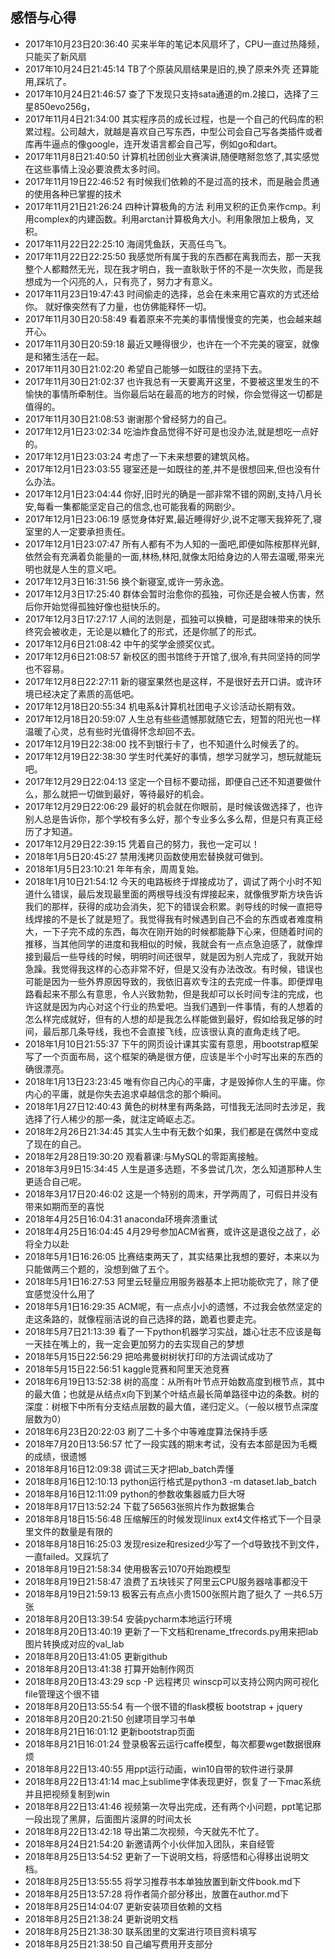 ## 感悟与心得

* 2017年10月23日20:36:40 买来半年的笔记本风扇坏了，CPU一直过热降频，只能买了新风扇
* 2017年10月24日21:45:14 TB了个原装风扇结果是旧的,换了原来外壳 还算能用,踩坑了。
* 2017年10月24日21:46:57 查了下发现只支持sata通道的m.2接口，选择了三星850evo256g，
* 2017年11月4日21:34:00 其实程序员的成长过程，也是一个自己的代码库的积累过程。公司越大，就越是喜欢自己写东西，中型公司会自己写各类插件或者库再牛逼点的像google，连开发语言都会自己写，例如go和dart。
* 2017年11月8日21:40:50 计算机社团创业大赛演讲,随便瞎掰忽悠了,其实感觉在这些事情上没必要浪费太多时间。
* 2017年11月19日22:46:52 有时候我们依赖的不是过高的技术，而是融会贯通的使用各种已掌握的技术
* 2017年11月21日21:26:24 四种计算极角的方法 利用叉积的正负来作cmp。利用complex的内建函数。利用arctan计算极角大小。利用象限加上极角，叉积。
* 2017年11月22日22:25:10 海阔凭鱼跃，天高任鸟飞。
* 2017年11月22日22:25:50 我感觉所有属于我的东西都在离我而去，那一天我整个人都黯然无光，现在我才明白，我一直耿耿于怀的不是一次失败，而是我想成为一个闪亮的人，只有亮了，努力才有意义。
* 2017年11月23日19:47:43 时间偷走的选择，总会在未来用它喜欢的方式还给你。  就好像突然有了力量，也仿佛能释怀一切。
* 2017年11月30日20:58:49 看着原来不完美的事情慢慢变的完美，也会越来越开心。
* 2017年11月30日20:59:18 最近又睡得很少，也许在一个不完美的寝室，就像是和猪生活在一起。
* 2017年11月30日21:02:20 希望自己能够一如既往的坚持下去。
* 2017年11月30日21:02:37 也许我总有一天要离开这里，不要被这里发生的不愉快的事情所牵制住。当你最后站在最高的地方的时候，你会觉得这一切都是值得的。
* 2017年11月30日21:08:53 谢谢那个曾经努力的自己。
* 2017年12月1日23:02:34 吃油炸食品觉得不好可是也没办法,就是想吃一点好的。
* 2017年12月1日23:03:24 考虑了一下未来想要的建筑风格。
* 2017年12月1日23:03:55 寝室还是一如既往的差,并不是很想回来,但也没有什么办法。
* 2017年12月1日23:04:44 你好,旧时光的确是一部非常不错的网剧,支持八月长安,每看一集都能坚定自己的信念,也可能我看的网剧少。
* 2017年12月1日23:06:19 感觉身体好累,最近睡得好少,说不定哪天我猝死了,寝室里的人一定要承担责任。
* 2017年12月1日23:07:47 所有人都有不为人知的一面吧,即便如陈桉那样光鲜,依然会有充满着负能量的一面,林杨,林阳,就像太阳给身边的人带去温暖,带来光明也就是人生的意义吧。
* 2017年12月3日16:31:56 换个新寝室,或许一劳永逸。
* 2017年12月3日17:25:40 群体会暂时治愈你的孤独，可你还是会被人伤害，然后你开始觉得孤独好像也挺快乐的。
* 2017年12月3日17:27:17 人间的法则是，孤独可以换糖，可是甜味带来的快乐终究会被收走，无论是以糖化了的形式，还是你腻了的形式。
* 2017年12月6日21:08:42 中午的奖学金颁奖仪式。
* 2017年12月6日21:08:57 新校区的图书馆终于开馆了,很冷,有共同坚持的同学也不容易。
* 2017年12月8日22:27:11 新的寝室果然也是这样，不是很好去开口讲。或许环境已经决定了素质的高低吧。
* 2017年12月18日20:55:34 机电系&计算机社团电子义诊活动长期有效。
* 2017年12月18日20:59:07 人生总有些些遗憾那就随它去，短暂的阳光也一样温暖了心灵，总有些时光值得怀念却回不去。
* 2017年12月19日22:38:00 找不到银行卡了，也不知道什么时候丢了的。
* 2017年12月19日22:38:30 学生时代美好的事情，想学习就学习，想玩就能玩吧。
* 2017年12月29日22:04:13 坚定一个目标不要动摇，即便自己还不知道要做什么，那么就把一切做到最好，等待最好的机会。
* 2017年12月29日22:06:29 最好的机会就在你眼前，是时候该做选择了，也许别人总是告诉你，那个学校有多么好，那个专业多么多么帮，但是只有真正经历了才知道。
* 2017年12月29日22:39:15 凭着自己的努力，我也一定可以！
* 2018年1月5日20:45:27 禁用浅拷贝函数使用宏替换就可做到。
* 2018年1月5日23:10:21 年年有余，周周复始。
* 2018年1月10日21:54:12 今天的电路板终于焊接成功了，调试了两个小时不知道什么错误，最后发现最里面的两根导线没有焊接起来，就像俄罗斯方块告诉我们的那样，获得的成功会消失，犯下的错误会积累。剥导线的时候一直把导线焊接的不是长了就是短了。我觉得我有时候遇到自己不会的东西或者难度稍大，一下子完不成的东西，每次在刚开始的时候都能静下心来，但随着时间的推移，当其他同学的进度和我相似的时候，我就会有一点点急迫感了，就像焊接到最后一些导线的时候，明明时间还很早，就是因为别人完成了，我就开始急躁。我觉得我这样的心态非常不好，但是又没有办法改改。有时候，错误也可能是因为一些外界原因导致的，我依旧喜欢专注的去完成一件事。即便焊电路看起来不那么有意思，令人兴致勃勃，但是我却可以长时间专注的完成，也许这就是因为内心对这个行业的热爱吧。当我们遇到一件事情，有的人想着的怎么样完成就好，但有的人想的却是我怎么样能做到最好，假如给我足够的时间，最后那几条导线，我也不会直接飞线，应该很认真的直角走线了吧。
* 2018年1月10日21:55:37 下午的网页设计课其实蛮有意思，用bootstrap框架写了一个页面布局，这个框架的确是很方便，应该是半个小时写出来的东西的确很漂亮。
* 2018年1月13日23:23:45 唯有你自己内心的平庸，才是毁掉你人生的平庸。你内心的平庸，就是你失去追求卓越信念的那个瞬间。
* 2018年1月27日12:40:43 黄色的树林里有两条路，可惜我无法同时去涉足，我选择了行人稀少的那一条，就注定崎岖忐忑。
* 2018年2月26日21:34:45 其实人生中有无数个如果，我们都是在偶然中变成了现在的自己。
* 2018年2月28日19:30:20 观看慕课:与MySQL的零距离接触。
* 2018年3月9日15:34:45 人生是道多选题，不多尝试几次，怎么知道那种人生更适合自己呢。
* 2018年3月17日20:46:02 这是一个特别的周末，开学两周了，可假日并没有带来如期而至的喜悦
* 2018年4月25日16:04:31 anaconda环境奔溃重试
* 2018年4月25日16:04:45 4月29号参加ACM省赛，或许这是退役之战了，必将全力以赴
* 2018年5月1日16:26:05 比赛结束两天了，其实结果比我想的要好，本来以为只能做两三个题的，没想到做了五个。
* 2018年5月1日16:27:53 阿里云轻量应用服务器基本上把功能砍完了，除了便宜感觉没什么用了
* 2018年5月1日16:29:35 ACM呢，有一点点小小的遗憾，不过我会依然坚定的走这条路的，就像程丽洁说的自己选择的路，跪着也要走完。
* 2018年5月7日21:13:39 看了一下python机器学习实战，雄心壮志不应该是每一天挂在嘴上的，我一定会更加努力的去实现自己的梦想
* 2018年5月15日22:56:29 把哈弗曼树树状打印的方法调试成功了
* 2018年5月15日22:56:51 kaggle竞赛和阿里天池竞赛
* 2018年6月19日13:52:38 树的高度：从所有叶节点开始数高度到根节点，其中的最大值；也就是从结点x向下到某个叶结点最长简单路径中边的条数。树的深度：树根下中所有分支结点层数的最大值，递归定义。（一般以根节点深度层数为0）
* 2018年6月23日20:22:03 刷了二十多个中等难度算法保持手感
* 2018年7月20日13:56:57 忙了一段实践的期末考试，没有去本部是因为毛概的成绩，很遗憾
* 2018年8月16日12:09:38 调试三天才把lab_batch弄懂
* 2018年8月16日12:10:13 python运行格式是python3 -m dataset.lab_batch <args>
* 2018年8月16日12:11:09 python的参数收集器威力巨大呀
* 2018年8月17日13:52:24 下载了56563张照片作为数据集合
* 2018年8月18日15:56:48 压缩解压的时候发现linux ext4文件格式下一个目录里文件的数量是有限的
* 2018年8月18日16:25:03 发现resize和resized少写了一个d导致找不到文件，一直failed。又踩坑了
* 2018年8月19日21:58:34 使用极客云1070开始跑模型
* 2018年8月19日21:58:47 浪费了五块钱买了阿里云CPU服务器啥事都没干
* 2018年8月19日21:59:13 极客云有点点小贵1500张照片跑了挺久了 一共6.5万张
* 2018年8月20日13:39:54 安装pycharm本地运行环境
* 2018年8月20日13:40:19 更新了一下文档和rename_tfrecords.py用来把lab图片转换成对应的val_lab
* 2018年8月20日13:41:05 更新github
* 2018年8月20日13:41:38 打算开始制作网页
* 2018年8月20日13:43:29 scp -P 远程拷贝 winscp可以支持公网内网可视化file管理这个很不错
* 2018年8月20日13:55:54 有一个很不错的flask模板 bootstrap + jquery
* 2018年8月20日20:21:50 创建项目学习书单
* 2018年8月21日16:01:12 更新bootstrap页面
* 2018年8月21日16:01:24 登录极客云运行caffe模型，每次都要wget数据很麻烦
* 2018年8月22日13:40:55 用ppt运行动画，win10自带的软件进行录屏
* 2018年8月22日13:41:14 mac上sublime字体表现更好，恢复了一下mac系统并且把视频复制到win
* 2018年8月22日13:41:46 视频第一次导出完成，还有两个小问题，ppt笔记那一段出现了黑屏，后面图片滚屏的时间太长
* 2018年8月22日13:42:18 导出第二次视频，今天就先不忙了。
* 2018年8月24日21:54:20 新邀请两个小伙伴加入团队，来自经管
* 2018年8月25日13:54:52 更新了一下说明文档，将感悟和心得移出说明文档。
* 2018年8月25日13:55:55 将学习推荐书本单独放置到新文件book.md下
* 2018年8月25日13:57:28 将作者简介部分移出，放置在author.md下
* 2018年8月25日14:04:07 更新安装项目依赖的文档
* 2018年8月25日21:38:24 更新说明文档
* 2018年8月25日21:38:30 联系团里的文案进行项目资料填写
* 2018年8月25日21:38:50 自己编写费用开支部分